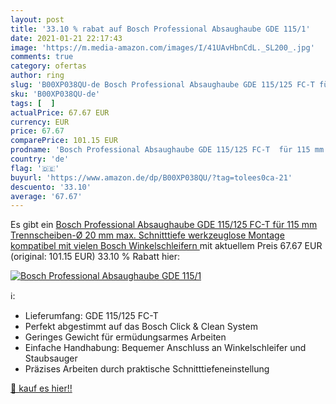```yaml
---
layout: post
title: '33.10 % rabat auf Bosch Professional Absaughaube GDE 115/1'
date: 2021-01-21 22:17:43
image: 'https://m.media-amazon.com/images/I/41UAvHbnCdL._SL200_.jpg'
comments: true
category: ofertas
author: ring
slug: 'B00XP038QU-de Bosch Professional Absaughaube GDE 115/125 FC-T für 115 mm...'
sku: 'B00XP038QU-de'
tags: [  ]
actualPrice: 67.67 EUR
currency: EUR
price: 67.67
comparePrice: 101.15 EUR
prodname: 'Bosch Professional Absaughaube GDE 115/125 FC-T  für 115 mm Trennscheiben-Ø  20 mm max. Schnitttiefe  werkzeuglose Montage  kompatibel mit vielen Bosch Winkelschleifern '
country: 'de'
flag: '🇩🇪'
buyurl: 'https://www.amazon.de/dp/B00XP038QU/?tag=tolees0ca-21'
descuento: '33.10'
average: '67.67'
---
```


Es gibt ein [Bosch Professional Absaughaube GDE 115/125 FC-T  für 115 mm Trennscheiben-Ø  20 mm max. Schnitttiefe  werkzeuglose Montage  kompatibel mit vielen Bosch Winkelschleifern ](https://www.amazon.de/dp/B00XP038QU/?tag=tolees0ca-21) mit aktuellem Preis 67.67 EUR (original: 101.15 EUR) 33.10 % Rabatt hier:

[![Bosch Professional Absaughaube GDE 115/1](https://m.media-amazon.com/images/I/41UAvHbnCdL._SL200_.jpg)](https://www.amazon.de/dp/B00XP038QU/?tag=tolees0ca-21)

ℹ️:

- Lieferumfang: GDE 115/125 FC-T
- Perfekt abgestimmt auf das Bosch Click & Clean System
- Geringes Gewicht für ermüdungsarmes Arbeiten
- Einfache Handhabung: Bequemer Anschluss an Winkelschleifer und Staubsauger
- Präzises Arbeiten durch praktische Schnitttiefeneinstellung

[🛒 kauf es hier!!](https://www.amazon.de/dp/B00XP038QU/?tag=tolees0ca-21)
